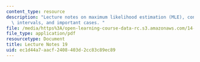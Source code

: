 ```yaml
---
content_type: resource
description: "Lecture notes on maximum likelihood estimation (MLE), con\uFB01dence\
  \ intervals, and important cases. "
file: /media/https%3A/open-learning-course-data-rc.s3.amazonaws.com/14-30-introduction-to-statistical-methods-in-economics-spring-2009/ec1d44a7aacf2408403d2cc83c89ec89_MIT14_30s09_lec19.pdf
file_type: application/pdf
resourcetype: Document
title: Lecture Notes 19
uid: ec1d44a7-aacf-2408-403d-2cc83c89ec89
---
```

